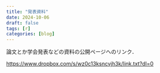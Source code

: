 ```yaml
---
title: "発表資料"
date: 2024-10-06
draft: false
tags: [r]
categories: [blog]
---
```


論文とか学会発表などの資料の公開ページへのリンク．

https://www.dropbox.com/s/wz0c13ksncvjh3k/link.txt?dl=0

